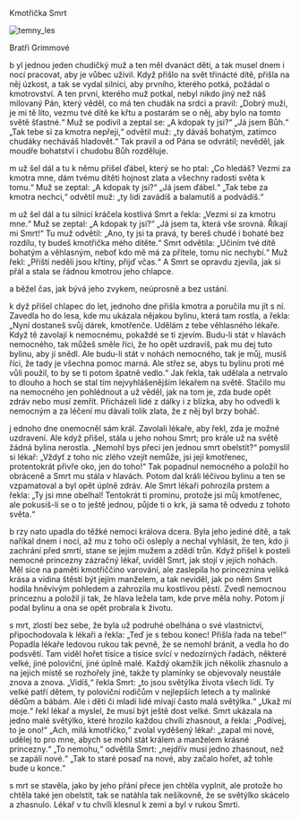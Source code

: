 Kmotřička Smrt

![temny_les](https://pixabay.com/cs/tmav%C3%BD-n%C3%A1ladov%C3%BD-stra%C5%A1ideln%C3%BD-p%C5%99%C3%ADrodn%C3%AD-1936954/)

Bratři Grimmové

b yl jednou jeden chudičký muž a ten měl dvanáct dětí, a tak musel dnem i nocí pracovat, aby je vůbec uživil. Když přišlo na svět třinácté dítě, přišla na něj úzkost, a tak se vydal silnicí, aby prvního, kterého potká, požádal o kmotrovství. A ten první, kterého muž potkal, nebyl nikdo jiný než náš milovaný Pán, který věděl, co má ten chudák na srdci a pravil: „Dobrý muži, je mi tě líto, vezmu tvé dítě ke křtu a postarám se o něj, aby bylo na tomto světě šťastné.“ Muž se podivil a zeptal se: „A kdopak ty jsi?“ „Já jsem Bůh.“ „Tak tebe si za kmotra nepřeji,“ odvětil muž: „ty dáváš bohatým, zatímco chudáky necháváš hladovět.“ Tak pravil a od Pána se odvrátil; nevěděl, jak moudře bohatství i chudobu Bůh rozděluje.

m už šel dál a tu k němu přišel ďábel, který se ho ptal: „Co hledáš? Vezmi za kmotra mne, dám tvému dítěti hojnost zlata a všechny radosti světa k tomu.“ Muž se zeptal: „A kdopak ty jsi?“ „Já jsem ďábel.“ „Tak tebe za kmotra nechci,“ odvětil muž: „ty lidi zavádíš a balamutíš a podvádíš.“

m už šel dál a tu silnicí kráčela kostlivá Smrt a řekla: „Vezmi si za kmotru mne.“ Muž se zeptal: „A kdopak ty jsi?“ „Já jsem ta, která vše srovná. Říkají mi Smrt!“ Tu muž odvětil: „Ano, ty jsi ta pravá, ty bereš chudé i bohaté bez rozdílu, ty budeš kmotřička mého dítěte.“ Smrt odvětila: „Učiním tvé dítě bohatým a věhlasným, neboť kdo mě má za přítele, tomu nic nechybí.“ Muž řekl: „Příští neděli jsou křtiny, přijď včas.“ A Smrt se opravdu zjevila, jak si přál a stala se řádnou kmotrou jeho chlapce.

a běžel čas, jak bývá jeho zvykem, neúprosně a bez ustání.

k dyž přišel chlapec do let, jednoho dne přišla kmotra a poručila mu jít s ní. Zavedla ho do lesa, kde mu ukázala nějakou bylinu, která tam rostla, a řekla: „Nyní dostaneš svůj dárek, kmotřenče. Udělám z tebe věhlasného lékaře. Když tě zavolají k nemocnému, pokaždé se ti zjevím. Budu-li stát v hlavách nemocného, tak můžeš směle říci, že ho opět uzdravíš, pak mu dej tuto bylinu, aby jí snědl. Ale budu-li stát v nohách nemocného, tak je můj, musíš říci, že tady je všechna pomoc marná. Ale střez se, abys tu bylinu proti mé vůli použil, to by se ti potom špatně vedlo.“ Jak řekla, tak udělala a netrvalo to dlouho a hoch se stal tím nejvyhlášenějším lékařem na světě. Stačilo mu na nemocného jen pohlédnout a už věděl, jak na tom je, zda bude opět zdráv nebo musí zemřít. Přicházeli lidé z dálky i z blízka, aby ho odvedli k nemocným a za léčení mu dávali tolik zlata, že z něj byl brzy boháč.

j ednoho dne onemocněl sám král. Zavolali lékaře, aby řekl, zda je možné uzdravení. Ale když přišel, stála u jeho nohou Smrt; pro krále už na světě žádná bylina nerostla. „Nemohl bys přeci jen jednou smrt obelstít?“ pomyslil si lékař: „Vždyť z toho nic zlého vzejít nemůže, jsi její kmotřenec, protentokrát přivře oko, jen do toho!“ Tak popadnul nemocného a položil ho obráceně a Smrt mu stála v hlavách. Potom dal králi léčivou bylinu a ten se vzpamatoval a byl opět úplně zdráv. Ale Smrt lékaři pohrozila prstem a řekla: „Ty jsi mne obelhal! Tentokrát ti prominu, protože jsi můj kmotřenec, ale pokusíš-li se o to ještě jednou, půjde ti o krk, já sama tě odvedu z tohoto světa.“

b rzy nato upadla do těžké nemoci králova dcera. Byla jeho jediné dítě, a tak naříkal dnem i nocí, až mu z toho oči osleply a nechal vyhlásit, že ten, kdo ji zachrání před smrtí, stane se jejím mužem a zdědí trůn. Když přišel k posteli nemocné princezny zázračný lékař, uviděl Smrt, jak stojí v jejích nohách. Měl sice na paměti kmotřiččino varování, ale zaslepila ho princeznina veliká krása a vidina štěstí být jejím manželem, a tak neviděl, jak po něm Smrt hodila hněvivým pohledem a zahrozila mu kostlivou pěstí. Zvedl nemocnou princeznu a položil ji tak, že hlava ležela tam, kde prve měla nohy. Potom jí podal bylinu a ona se opět probrala k životu.

s mrt, zlostí bez sebe, že byla už podruhé obelhána o své vlastnictví, připochodovala k lékaři a řekla: „Teď je s tebou konec! Přišla řada na tebe!“ Popadla lékaře ledovou rukou tak pevně, že se nemohl bránit, a vedla ho do podsvětí. Tam viděl hořet tisíce a tisíce svící v nedozírných řadách, některé velké, jiné poloviční, jiné úplně malé. Každý okamžik jich několik zhasnulo a na jejich místě se rozhořely jiné, takže ty plamínky se objevovaly neustále znova a znova. „Vidíš,“ řekla Smrt: „to jsou světýlka života všech lidí. Ty velké patří dětem, ty poloviční rodičům v nejlepších letech a ty malinké dědům a bábám. Ale i děti či mladí lidé mívají často malá světýlka.“ „Ukaž mi moje.“ řekl lékař a myslel, že musí být ještě dost velké. Smrt ukázala na jedno malé světýlko, které hrozilo každou chvíli zhasnout, a řekla: „Podívej, to je ono!“ „Ach, milá kmotřičko,“ zvolal vyděšený lékař: „zapal mi nové, udělej to pro mne, abych se mohl stát králem a manželem krásné princezny.“ „To nemohu,“ odvětila Smrt: „nejdřív musí jedno zhasnout, než se zapálí nové.“ „Tak to staré posaď na nové, aby začalo hořet, až tohle bude u konce.“

s mrt se stavěla, jako by jeho přání přece jen chtěla vyplnit, ale protože ho chtěla také jen obelstít, tak se natáhla tak nešikovně, že se světýlko skácelo a zhasnulo. Lékař v tu chvíli klesnul k zemi a byl v rukou Smrti.
